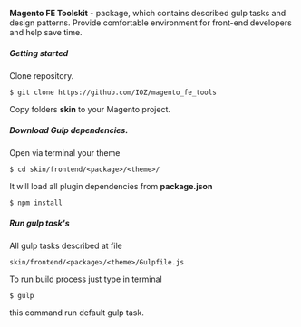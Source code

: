 **Magento FE Toolskit** - package, which contains described gulp tasks and design patterns. Provide comfortable environment for front-end developers and help save time.

##### Getting started
Clone repository. 
```
$ git clone https://github.com/IOZ/magento_fe_tools
```
Copy folders **skin** to your Magento project.
##### Download Gulp dependencies.
Open via terminal your theme
```
$ cd skin/frontend/<package>/<theme>/
```
It will load all plugin dependencies from **package.json**
```
$ npm install
```
##### Run gulp task's
All gulp tasks described at file
```
skin/frontend/<package>/<theme>/Gulpfile.js
```
To run build process just type in terminal
```
$ gulp
```
this command run default gulp task.
